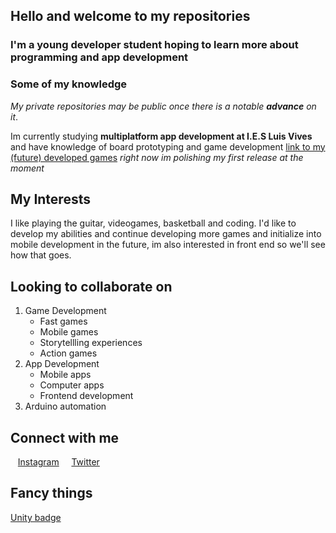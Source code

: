 ## Hello and welcome to my repositories
### I'm a young developer student hoping to learn more about programming and app development
### Some of my knowledge
_My private repositories may be public once there is a notable ***advance*** on it_.

Im currently studying **multiplatform app development at I.E.S Luis Vives** and have knowledge of board prototyping and game development [link to my (future) developed games](https://ivanazagratroya.itch.io/) *right now im polishing my first release at the moment*

## My Interests
I like playing the guitar, videogames, basketball and coding.
I'd like to develop my abilities and continue developing more games and initialize into mobile development in the future, im also interested in front end so we'll see how that goes.

## Looking to collaborate on
1. Game Development
    - Fast games
    - Mobile games
    - Storytellling experiences
    - Action games
2. App Development
    - Mobile apps
    - Computer apps
    - Frontend development
3. Arduino automation


## Connect with me

&nbsp;&nbsp;&nbsp;[Instagram](https://www.instagram.com/ivi_azagration/) &nbsp;&nbsp;&nbsp; [Twitter](https://twitter.com/AzagraIvan) 
## Fancy things
[Unity badge](https://www.credly.com/badges/aa22417f-f0f8-45af-b90f-446b6534afb4/public_url)
